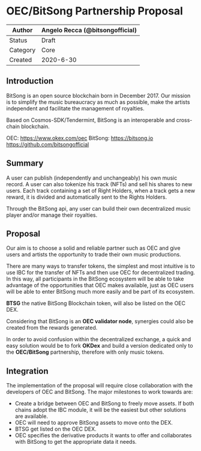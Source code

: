 # OEC/BitSong Partnership Proposal

| Author   | Angelo Recca (@bitsongofficial) |
| -------- | ------------------------------- |
| Status   | Draft                           |
| Category | Core                            |
| Created  | 2020-6-30                       |

## Introduction

BitSong is an open source blockchain born in December 2017. Our mission is to simplify the music bureaucracy as much as possible, make the artists independent and facilitate the management of royalties.

Based on Cosmos-SDK/Tendermint, BitSong is an interoperable and cross-chain blockchain.

OEC: https://www.okex.com/oec
BitSong:
https://bitsong.io
https://github.com/bitsongofficial

## Summary

A user can publish (independently and unchangeably) his own music record. A user can also tokenize his track (NFTs) and sell his shares to new users. Each track containing a set of Right Holders, when a track gets a new reward, it is divided and automatically sent to the Rights Holders.

Through the BitSong api, any user can build their own decentralized music player and/or manage their royalties.

## Proposal

Our aim is to choose a solid and reliable partner such as OEC and give users and artists the opportunity to trade their own music productions.

There are many ways to transfer tokens, the simplest and most intuitive is to use IBC for the transfer of NFTs and then use OEC for decentralized trading. In this way, all participants in the BitSong ecosystem will be able to take advantage of the opportunities that OEC makes available, just as OEC users will be able to enter BitSong much more easily and be part of its ecosystem.

**BTSG** the native BitSong Blockchain token, will also be listed on the OEC DEX.

Considering that BitSong is an **OEC validator node**, synergies could also be created from the rewards generated.

In order to avoid confusion within the decentralized exchange, a quick and easy solution would be to fork **OKDex** and build a version dedicated only to the **OEC/BitSong** partnership, therefore with only music tokens.

## Integration

The implementation of the proposal will require close collaboration with the developers of OEC and BitSong. The major milestones to work towards are:

- Create a bridge between OEC and BitSong to freely move assets. If both chains adopt the IBC module, it will be the easiest but other solutions are available.
- OEC will need to approve BitSong assets to move onto the DEX.
- BTSG get listed on the OEC DEX.
- OEC specifies the derivative products it wants to offer and collaborates with BitSong to get the appropriate data it needs.